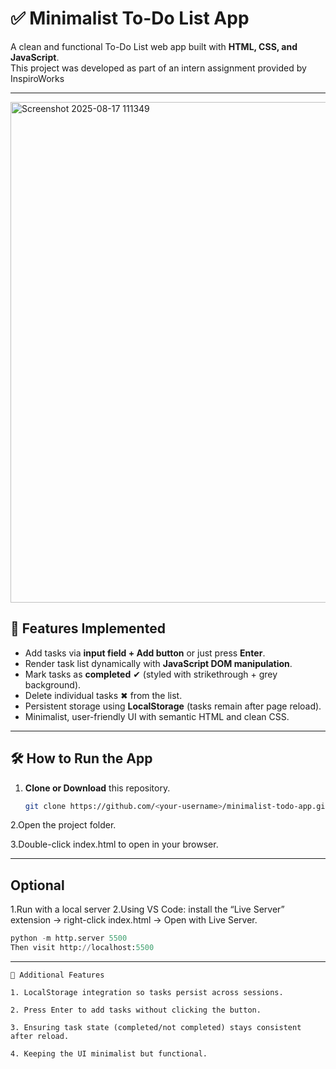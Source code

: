 # ✅ Minimalist To-Do List App

A clean and functional To-Do List web app built with **HTML, CSS, and JavaScript**.  
This project was developed as part of an intern assignment provided by 
InspiroWorks 

---

<img width="761" height="801" alt="Screenshot 2025-08-17 111349" src="https://github.com/user-attachments/assets/d1f0d08a-151a-4936-a505-95ce8c474408" />


## 🚀 Features Implemented
- Add tasks via **input field + Add button** or just press **Enter**.
- Render task list dynamically with **JavaScript DOM manipulation**.
- Mark tasks as **completed** ✔ (styled with strikethrough + grey background).
- Delete individual tasks ✖ from the list.
- Persistent storage using **LocalStorage** (tasks remain after page reload).
- Minimalist, user-friendly UI with semantic HTML and clean CSS.

---

## 🛠️ How to Run the App
1. **Clone or Download** this repository.
   ```bash
   git clone https://github.com/<your-username>/minimalist-todo-app.git
2.Open the project folder.

3.Double-click index.html to open in your browser.


---

## Optional
1.Run with a local server
2.Using VS Code: install the “Live Server” extension → right-click index.html → Open with Live Server.
```python
python -m http.server 5500
Then visit http://localhost:5500
```
---
```
🎯 Additional Features 

1. LocalStorage integration so tasks persist across sessions.

2. Press Enter to add tasks without clicking the button.

3. Ensuring task state (completed/not completed) stays consistent after reload.

4. Keeping the UI minimalist but functional.
```



